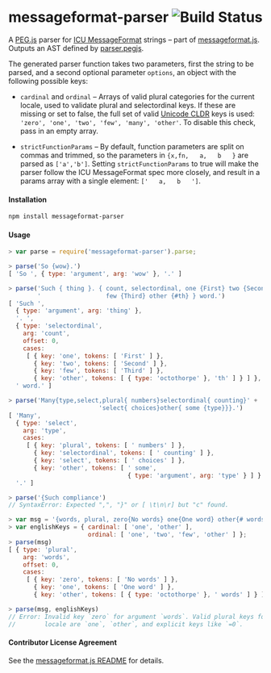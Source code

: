 # messageformat-parser  <a href="http://travis-ci.org/messageformat/parser"><img align="right" alt="Build Status" src="https://secure.travis-ci.org/messageformat/parser.png"></a>

A [PEG.js] parser for [ICU MessageFormat] strings – part of [messageformat.js].
Outputs an AST defined by [parser.pegjs].

The generated parser function takes two parameters, first the string to be
parsed, and a second optional parameter `options`, an object with the following
possible keys:

- `cardinal` and `ordinal` – Arrays of valid plural categories for the current
  locale, used to validate plural and selectordinal keys. If these are missing
  or set to false, the full set of valid [Unicode CLDR] keys is used: `'zero',
  'one', 'two', 'few', 'many', 'other'`. To disable this check, pass in an empty
  array.

- `strictFunctionParams` – By default, function parameters are split on commas
  and trimmed, so the parameters in `{x,fn,   a,   b   }` are parsed as
  `['a','b']`. Setting `strictFunctionParams` to true will make the parser
  follow the ICU MessageFormat spec more closely, and result in a params array
  with a single element: `['   a,   b   ']`.

[ICU MessageFormat]: https://messageformat.github.io/guide/
[messageformat.js]: https://messageformat.github.io/
[parser.pegjs]: ./parser.pegjs
[PEG.js]: http://pegjs.org/
[Unicode CLDR]: http://cldr.unicode.org/index/cldr-spec/plural-rules


#### Installation

```sh
npm install messageformat-parser
```


#### Usage

```js
> var parse = require('messageformat-parser').parse;

> parse('So {wow}.')
[ 'So ', { type: 'argument', arg: 'wow' }, '.' ]

> parse('Such { thing }. { count, selectordinal, one {First} two {Second}' +
        '                  few {Third} other {#th} } word.')
[ 'Such ',
  { type: 'argument', arg: 'thing' },
  '. ',
  { type: 'selectordinal',
    arg: 'count',
    offset: 0,
    cases:
     [ { key: 'one', tokens: [ 'First' ] },
       { key: 'two', tokens: [ 'Second' ] },
       { key: 'few', tokens: [ 'Third' ] },
       { key: 'other', tokens: [ { type: 'octothorpe' }, 'th' ] } ] },
  ' word.' ]

> parse('Many{type,select,plural{ numbers}selectordinal{ counting}' +
                         'select{ choices}other{ some {type}}}.')
[ 'Many',
  { type: 'select',
    arg: 'type',
    cases:
     [ { key: 'plural', tokens: [ ' numbers' ] },
       { key: 'selectordinal', tokens: [ ' counting' ] },
       { key: 'select', tokens: [ ' choices' ] },
       { key: 'other', tokens: [ ' some',
                                 { type: 'argument', arg: 'type' } ] } ] },
  '.' ]

> parse('{Such compliance')
// SyntaxError: Expected ",", "}" or [ \t\n\r] but "c" found.

> var msg = '{words, plural, zero{No words} one{One word} other{# words}}';
> var englishKeys = { cardinal: [ 'one', 'other' ],
                      ordinal: [ 'one', 'two', 'few', 'other' ] };
> parse(msg)
[ { type: 'plural',
    arg: 'words',
    offset: 0,
    cases:
     [ { key: 'zero', tokens: [ 'No words' ] },
       { key: 'one', tokens: [ 'One word' ] },
       { key: 'other', tokens: [ { type: 'octothorpe' }, ' words' ] } ] } ]

> parse(msg, englishKeys)
// Error: Invalid key `zero` for argument `words`. Valid plural keys for this
//        locale are `one`, `other`, and explicit keys like `=0`.
```

#### Contributor License Agreement
See the [messageformat.js README][CLA] for details.

[CLA]: https://github.com/messageformat/messageformat.js#contributor-license-agreement
